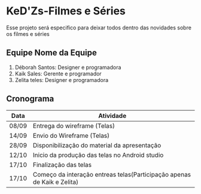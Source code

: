 # KeD'Zs-Filmes e Séries
Esse projeto será especifico para deixar todos dentro das novidades sobre os filmes e séries


## Equipe Nome da Equipe
1. Déborah Santos: Designer e programadora
2. Kaik Sales: Gerente e programador
3. Zelita teles: Designer e programadora


## Cronograma
Data | Atividade
------------ | -------------
08/09 | Entrega do wireframe (Telas)
14/09 | Envio do Wireframe (Telas)
28/09 | Disponibilização do material da apresentação
12/10 | Inicio da produção das telas no Android studio 
17/10 | Finalização das telas
17/10 | Começo da interação entreas telas(Participação apenas de Kaik e Zelita)

